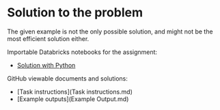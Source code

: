 # Solution to the problem

The given example is not the only possible solution, and might not be the most efficient solution either.

Importable Databricks notebooks for the assignment:

- [Solution with Python](Solution.py)

GitHub viewable documents and solutions:

- [Task instructions](Task instructions.md)
- [Example outputs](Example Output.md)


